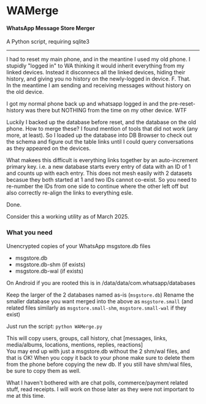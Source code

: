 # WAMerge
#### WhatsApp Message Store Merger  

A Python script, requiring sqlite3

---

I had to reset my main phone, and in the meantine I used my old phone.  I stupidly "logged in" to WA thinking it would inherit everything from my linked devices.  Instead it disconnecs all the linked devices, hiding their history, and giving you no history on the newly-logged in device.  F. That.  
In the meantime I am sending and receiving messages without history on the old device.

I got my normal phone back up and whatsapp logged in and the pre-reset-history was there but NOTHING from the time on my other device.  WTF

Luckily I backed up the database before reset, and the database on the old phone.  How to merge these?  I found mention of tools that did not work (any more, at least).  So I loaded up the database into DB Browser to check out the schema and figure out the table links until I could query conversations as they appeared on the devices.

What makees this difficult is everything links together by an auto-increment primary key.  i.e. a new database starts every entry of data with an ID of 1 and counts up with each entry.  This does not mesh easily with 2 datasets becasue they both started at 1 and two IDs cannot co-exist.  So you need to re-number the IDs from one side to continue where the other left off but also correctly re-align the links to everything esle. 

Done.

Consider this a working utility as of March 2025.

### What you need

Unencrypted copies of your WhatsApp msgstore.db files
  * msgstore.db
  * msgstore.db-shm  (if exists)
  * msgstore.db-wal  (if exists)

On Android if you are rooted this is in /data/data/com.whatsapp/databases

Keep the larger of the 2 databases named as-is (`msgstore.db`)
Rename the smaller database you want merged into the above as `msgstore.small` (and related files similarly as `msgstore.small-shm`, `msgstore.small-wal` if they exist)

Just run the script:
  `python WAMerge.py`

This will copy users, groups, call history, chat [messages, links, media/albums, locations, mentions, replies, reactions]  
You may end up with just a msgstore.db without the 2 shm/wal files, and that is OK!  When you copy it back to your phone make sure to delete them from the phone before copying the new db.  If you still have shm/wal files, be sure to copy them as well.

What I haven't bothered with are chat polls, commerce/payment related stuff, read receipts.
I will work on those later as they were not important to me at this time.
